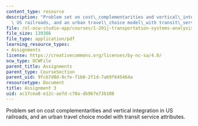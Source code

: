 ```yaml
---
content_type: resource
description: "Problem set on cost\_complementarities and vertical\_integration in\
  \ US railroads, and an urban travel\_choice model\_with transit\_service attributes."
file: /ol-ocw-studio-app/courses/1-201j-transportation-systems-analysis-demand-and-economics-fall-2008/ac17cea8e12cae7dc70adb967e73b108_MIT1_201JF08_hw_3.pdf
file_size: 139386
file_type: application/pdf
learning_resource_types:
- Assignments
license: https://creativecommons.org/licenses/by-nc-sa/4.0/
ocw_type: OCWFile
parent_title: Assignments
parent_type: CourseSection
parent_uid: 9fcb7d0d-8cfe-f1b0-2f1d-7a69f645464a
resourcetype: Document
title: Assignment 3
uid: ac17cea8-e12c-ae7d-c70a-db967e73b108
---
```

Problem set on cost complementarities and vertical integration in US railroads, and an urban travel choice model with transit service attributes.